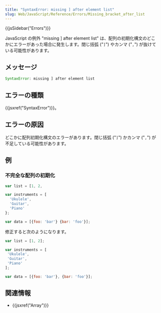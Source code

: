 ```yaml
---
title: "SyntaxError: missing ] after element list"
slug: Web/JavaScript/Reference/Errors/Missing_bracket_after_list
---
```


{{jsSidebar("Errors")}}

JavaScript の例外 "missing ] after element list" は、配列の初期化構文のどこかにエラーがあった場合に発生します。閉じ括弧 ("`]`") やカンマ ("`,`") が抜けている可能性があります。

## メッセージ

```js
SyntaxError: missing ] after element list
```

## エラーの種類

{{jsxref("SyntaxError")}}。

## エラーの原因

どこかに配列初期化構文のエラーがあります。閉じ括弧 ("`]`") かカンマ ("`,`") が不足している可能性があります。

## 例

### 不完全な配列の初期化

```js example-bad
var list = [1, 2,

var instruments = [
  'Ukulele',
  'Guitar',
  'Piano'
};

var data = [{foo: 'bar'} {bar: 'foo'}];
```

修正すると次のようになります。

```js example-good
var list = [1, 2];

var instruments = [
 'Ukulele',
 'Guitar',
 'Piano'
];

var data = [{foo: 'bar'}, {bar: 'foo'}];
```

## 関連情報

- {{jsxref("Array")}}
